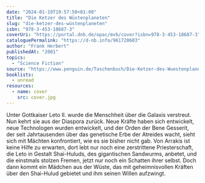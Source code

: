 ```yaml
---
date: "2024-01-19T19:57:50+01:00"
title: "Die Ketzer des Wüstenplaneten"
slug: "die-ketzer-des-wüstenplaneten"
isbn: "978-3-453-18687-3"
coverUri: "https://portal.dnb.de/opac/mvb/cover?isbn=978-3-453-18687-3"
cataloguePermalink: "https://d-nb.info/961720603"
author: "Frank Herbert"
publishedAt: "2001"
topics:
  - "Science Fiction"
source: "https://www.penguin.de/Taschenbuch/Die-Ketzer-des-Wuestenplaneten/Frank-Herbert/Heyne/e165027.rhd"
booklists:
  - unread
resources:
  - name: cover
    src: cover.jpg
---
```


Unter Gottkaiser Leto II. wurde die Menschheit über die Galaxis verstreut. Nun 
kehrt sie aus der Diaspora zurück. Neue Kräfte haben sich entwickelt, neue 
Technologen wurden entwickelt, und der Orden der Bene Gesserit, der seit 
Jahrtausenden über das genetische Erbe der Atreides wacht, sieht sich mit 
Mächten konfrontiert, wie es sie bisher nicht gab. Von Arrakis ist keine Hilfe 
zu erwarten, dort lebt nur noch eine zerstrittene Priesterschaft, die Leto in 
Gestalt Shai-Huluds, des gigantischen Sandwurms, anbetet, und die einstmals 
stolzen Fremen, jetzt nur noch ein Schatten ihrer selbst. Doch dann kommt ein 
Mädchen aus der Wüste, das mit geheimnisvollen Kräften über den Shai-Hulud 
gebietet und ihm seinen Willen aufzwingt.